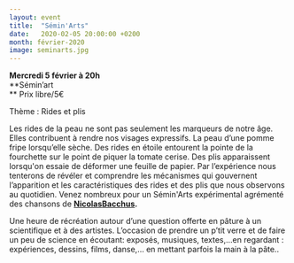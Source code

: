 ```yaml
---
layout: event
title:  "Sémin'Arts"
date:   2020-02-05 20:00:00 +0200
month: février-2020
image: seminarts.jpg
---
```



<b style="color:var(--color-text);"></b>
<b style="color:var(--color-text);">Mercredi 5 février à 20h<br /> </b>**Sémin’art  
** Prix libre/5€





Thème : Rides et plis

Les rides de la peau ne sont pas seulement les marqueurs de notre âge. Elles contribuent à rendre nos visages expressifs. La peau d’une pomme fripe lorsqu’elle sèche. Des rides en étoile entourent la pointe de la fourchette sur le point de piquer la tomate cerise. Des plis apparaissent lorsqu'on essaie de déformer une feuille de papier. Par l’expérience nous tenterons de révéler et comprendre les mécanismes qui gouvernent l’apparition et les caractéristiques des rides et des plis que nous observons au quotidien. Venez nombreux pour un Sémin'Arts expérimental agrémenté des chansons de <a href="https://www.facebook.com/nicolas.bacchus" target="_blank" rel="noopener noreferrer"><strong>Nicolas</strong><strong>Bacchus</strong></a><strong>.</strong>

Une heure de récréation autour d’une question offerte en pâture à un scientifique et à des artistes. L’occasion de prendre un p’tit verre et de faire un peu de science en écoutant: exposés, musiques, textes,…en regardant : expériences, dessins, films, danse,… en mettant parfois la main à la pâte..